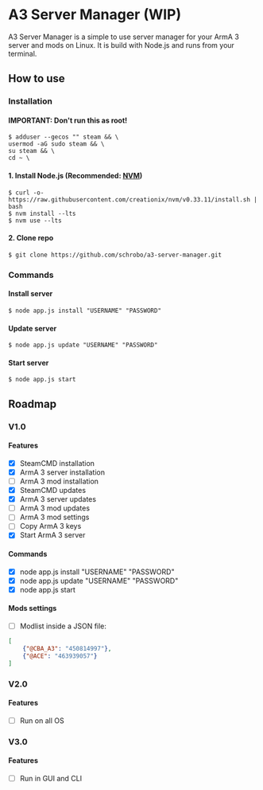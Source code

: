 # A3 Server Manager (WIP)

A3 Server Manager is a simple to use server manager for your ArmA 3 server and mods on Linux. It is build with Node.js and runs from your terminal.

## How to use

### Installation

#### IMPORTANT: Don't run this as root!

```
$ adduser --gecos "" steam && \
usermod -aG sudo steam && \
su steam && \
cd ~ \
```

#### 1. Install Node.js (Recommended: [NVM](https://github.com/creationix/nvm#install-script))

```
$ curl -o- https://raw.githubusercontent.com/creationix/nvm/v0.33.11/install.sh | bash
$ nvm install --lts
$ nvm use --lts
```

#### 2. Clone repo

```
$ git clone https://github.com/schrobo/a3-server-manager.git
```

### Commands

#### Install server

```
$ node app.js install "USERNAME" "PASSWORD"
```

#### Update server

```
$ node app.js update "USERNAME" "PASSWORD"
```

#### Start server

```
$ node app.js start
```

## Roadmap

### V1.0

#### Features

- [X] SteamCMD installation
- [X] ArmA 3 server installation
- [ ] ArmA 3 mod installation
- [X] SteamCMD updates
- [X] ArmA 3 server updates
- [ ] ArmA 3 mod updates
- [ ] ArmA 3 mod settings
- [ ] Copy ArmA 3 keys
- [X] Start ArmA 3 server

#### Commands

- [X] node app.js install "USERNAME" "PASSWORD"
- [X] node app.js update "USERNAME" "PASSWORD"
- [X] node app.js start

#### Mods settings

- [ ] Modlist inside a JSON file:

```JSON
[
    {"@CBA_A3": "450814997"},
    {"@ACE": "463939057"}
]
```

### V2.0

#### Features

- [ ] Run on all OS

### V3.0

#### Features

- [ ] Run in GUI and CLI

